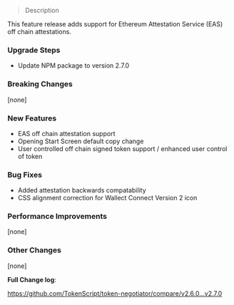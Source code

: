 > Description

This feature release adds support for Ethereum Attestation Service (EAS) off chain attestations. 

### Upgrade Steps

* Update NPM package to version 2.7.0

### Breaking Changes

[none]

### New Features

* EAS off chain attestation support
* Opening Start Screen default copy change
* User controlled off chain signed token support / enhanced user control of token 

### Bug Fixes

* Added attestation backwards compatability
* CSS alignment correction for Wallect Connect Version 2 icon

### Performance Improvements

[none]
 
### Other Changes

[none]

**Full Change log**:

https://github.com/TokenScript/token-negotiator/compare/v2.6.0...v2.7.0
